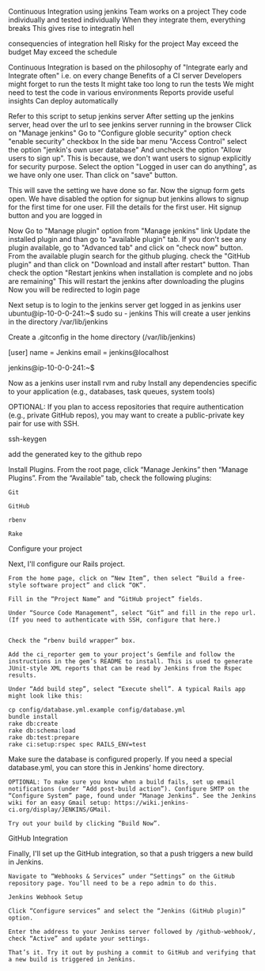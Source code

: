 Continuous Integration using jenkins
Team works on a project
They code individually and tested individually
When they integrate them, everything breaks
This gives rise to integratin hell

consequencies of integration hell
Risky for the project
May exceed the budget
May exceed the schedule

Continuous Integration is based on the philosophy of "Integrate early and Integrate often" i.e. on every change
Benefits of a CI server
Developers might forget to run the tests
It might take too long to run the tests
We might need to test the code in various environments
Reports provide useful insights
Can deploy automatically

Refer to this script to setup jenkins server
After setting up the jenkins server, head over the url to see jenkins server running in the browser
Click on "Manage jenkins"
Go to "Configure globle security" option check "enable security" checkbox
In the side bar menu "Access Control" select the option "jenkin's own user database"
And uncheck the option "Allow users to sign up". This is because, we don't want users to signup explicitly for security purpose.
Select the option "Logged in user can do anything", as we have only one user.
Than click on "save" button.

This will save the setting we have done so far. Now the signup form gets open. We have disabled the option for signup but jenkins allows to signup for the first time for one user.
Fill the details for the first user.
Hit signup button and you are logged in

Now Go to "Manage plugin" option from "Manage jenkins" link
Update the installed plugin and than go to "available plugin" tab.
If you don't see any plugin available, go to "Advanced tab" and click on "check now" button.
From the available plugin search for the github pluging.
check the "GitHub plugin" and than click on "Download and install after restart" button.
Than check the option "Restart jenkins when installation is complete and no jobs are remaining"
This will restart the jenkins after downloading the plugins
Now you will be redirected to login page

Next setup is to login to the jenkins server 
get logged in as jenkins user
ubuntu@ip-10-0-0-241:~$ sudo su - jenkins
This will create a user jenkins in the directory /var/lib/jenkins

Create a .gitconfig in the home directory (/var/lib/jenkins)

[user]
  name = Jenkins
  email = jenkins@localhost


jenkins@ip-10-0-0-241:~$

Now as a jenkins user install rvm and ruby
Install any dependencies specific to your application (e.g., databases, task queues, system tools)

OPTIONAL: If you plan to access repositories that require authentication (e.g., private GitHub repos), you may want to create a public-private key pair for use with SSH.

ssh-keygen

add the generated key to the github repo



Install Plugins. From the root page, click “Manage Jenkins” then “Manage Plugins”. From the “Available” tab, check the following plugins:

    Git

    GitHub

    rbenv

    Rake



Configure your project

Next, I'll configure our Rails project.

    From the home page, click on “New Item”, then select “Build a free-style software project” and click “OK”.

    Fill in the “Project Name” and “GitHub project” fields.

    Under “Source Code Management”, select “Git” and fill in the repo url. (If you need to authenticate with SSH, configure that here.)


    Check the “rbenv build wrapper” box.

    Add the ci_reporter gem to your project’s Gemfile and follow the instructions in the gem’s README to install. This is used to generate JUnit-style XML reports that can be read by Jenkins from the Rspec results.

    Under “Add build step”, select “Execute shell”. A typical Rails app might look like this:

    cp config/database.yml.example config/database.yml
    bundle install
    rake db:create
    rake db:schema:load
    rake db:test:prepare
    rake ci:setup:rspec spec RAILS_ENV=test

Make sure the database is configured properly. If you need a special database.yml, you can store this in Jenkins’ home directory.

    OPTIONAL: To make sure you know when a build fails, set up email notifications (under “Add post-build action”). Configure SMTP on the “Configure System” page, found under “Manage Jenkins”. See the Jenkins wiki for an easy Gmail setup: https://wiki.jenkins-ci.org/display/JENKINS/GMail.

    Try out your build by clicking “Build Now”.
GitHub Integration

Finally, I'll set up the GitHub integration, so that a push triggers a new build in Jenkins.

    Navigate to “Webhooks & Services” under “Settings” on the GitHub repository page. You’ll need to be a repo admin to do this.

    Jenkins Webhook Setup

    Click “Configure services” and select the “Jenkins (GitHub plugin)” option.

    Enter the address to your Jenkins server followed by /github-webhook/, check “Active” and update your settings.

    That’s it. Try it out by pushing a commit to GitHub and verifying that a new build is triggered in Jenkins.


